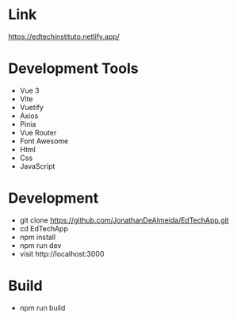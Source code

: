 # Link

https://edtechinstituto.netlify.app/

# Development Tools

- Vue 3
- Vite
- Vuetify
- Axios
- Pinia
- Vue Router
- Font Awesome
- Html
- Css
- JavaScript

# Development

- git clone https://github.com/JonathanDeAlmeida/EdTechApp.git
- cd EdTechApp
- npm install
- npm run dev
- visit http://localhost:3000

# Build
- npm run build
